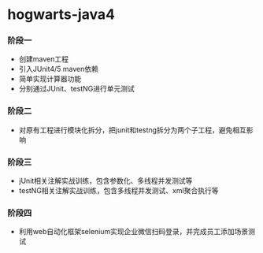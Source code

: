 # hogwarts-java4

### 阶段一
- 创建maven工程
- 引入JUnit4/5 maven依赖
- 简单实现计算器功能
- 分别通过JUnit、testNG进行单元测试

### 阶段二
- 对原有工程进行模块化拆分，把junit和testng拆分为两个子工程，避免相互影响

### 阶段三
- jUnit相关注解实战训练，包含参数化、多线程并发测试等
- testNG相关注解实战训练，包含多线程并发测试、xml聚合执行等

### 阶段四
- 利用web自动化框架selenium实现企业微信扫码登录，并完成员工添加场景测试